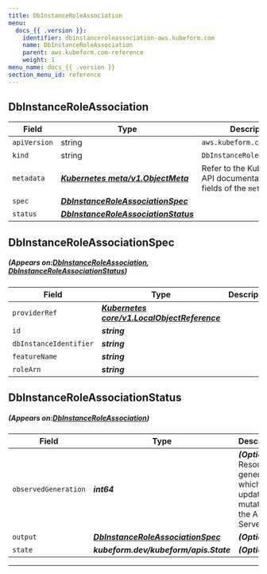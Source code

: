 ```yaml
---
title: DbInstanceRoleAssociation
menu:
  docs_{{ .version }}:
    identifier: dbinstanceroleassociation-aws.kubeform.com
    name: DbInstanceRoleAssociation
    parent: aws.kubeform.com-reference
    weight: 1
menu_name: docs_{{ .version }}
section_menu_id: reference
---
```


## DbInstanceRoleAssociation
| Field | Type | Description |
| ------ | ----- | ----------- |
| `apiVersion` | string | `aws.kubeform.com/v1alpha1` |
|    `kind` | string | `DbInstanceRoleAssociation` |
| `metadata` | ***[Kubernetes meta/v1.ObjectMeta](https://kubernetes.io/docs/reference/generated/kubernetes-api/v1.13/#objectmeta-v1-meta)***|Refer to the Kubernetes API documentation for the fields of the `metadata` field.|
| `spec` | ***[DbInstanceRoleAssociationSpec](#DbInstanceRoleAssociationSpec)***||
| `status` | ***[DbInstanceRoleAssociationStatus](#DbInstanceRoleAssociationStatus)***||
## DbInstanceRoleAssociationSpec
##### (Appears on:[DbInstanceRoleAssociation](#DbInstanceRoleAssociation), [DbInstanceRoleAssociationStatus](#DbInstanceRoleAssociationStatus))
| Field | Type | Description |
| ------ | ----- | ----------- |
| `providerRef` | ***[Kubernetes core/v1.LocalObjectReference](https://kubernetes.io/docs/reference/generated/kubernetes-api/v1.13/#localobjectreference-v1-core)***||
| `id` | ***string***||
| `dbInstanceIdentifier` | ***string***||
| `featureName` | ***string***||
| `roleArn` | ***string***||
## DbInstanceRoleAssociationStatus
##### (Appears on:[DbInstanceRoleAssociation](#DbInstanceRoleAssociation))
| Field | Type | Description |
| ------ | ----- | ----------- |
| `observedGeneration` | ***int64***| ***(Optional)*** Resource generation, which is updated on mutation by the API Server.|
| `output` | ***[DbInstanceRoleAssociationSpec](#DbInstanceRoleAssociationSpec)***| ***(Optional)*** |
| `state` | ***kubeform.dev/kubeform/apis.State***| ***(Optional)*** |
---
